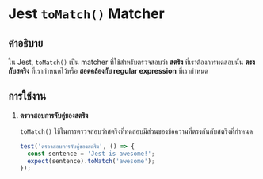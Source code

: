 # Jest `toMatch()` Matcher

## คำอธิบาย

ใน Jest, `toMatch()` เป็น matcher ที่ใช้สำหรับตรวจสอบว่า **สตริง** ที่เราต้องการทดสอบนั้น **ตรงกับสตริง** ที่เรากำหนดไว้หรือ **สอดคล้องกับ regular expression** ที่เรากำหนด

## การใช้งาน

1. **ตรวจสอบการจับคู่ของสตริง**
   
   `toMatch()` ใช้ในการตรวจสอบว่าสตริงที่ทดสอบมีส่วนของข้อความที่ตรงกันกับสตริงที่กำหนด

   ```javascript
   test('ตรวจสอบการจับคู่ของสตริง', () => {
     const sentence = 'Jest is awesome!';
     expect(sentence).toMatch('awesome');
   });